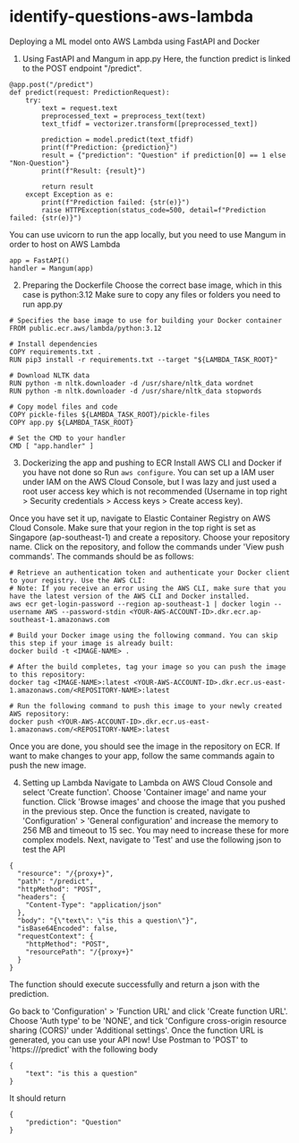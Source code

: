 # identify-questions-aws-lambda
Deploying a ML model onto AWS Lambda using FastAPI and Docker

1) Using FastAPI and Mangum in app.py
Here, the function predict is linked to the POST endpoint "/predict".

```
@app.post("/predict")
def predict(request: PredictionRequest):
    try:
        text = request.text
        preprocessed_text = preprocess_text(text)
        text_tfidf = vectorizer.transform([preprocessed_text])
        
        prediction = model.predict(text_tfidf)
        print(f"Prediction: {prediction}")
        result = {"prediction": "Question" if prediction[0] == 1 else "Non-Question"}
        print(f"Result: {result}")
        
        return result
    except Exception as e:
        print(f"Prediction failed: {str(e)}")
        raise HTTPException(status_code=500, detail=f"Prediction failed: {str(e)}")
```

You can use uvicorn to run the app locally, but you need to use Mangum in order to host on AWS Lambda

```
app = FastAPI()
handler = Mangum(app)
```


2) Preparing the Dockerfile
Choose the correct base image, which in this case is python:3.12
Make sure to copy any files or folders you need to run app.py

```
# Specifies the base image to use for building your Docker container
FROM public.ecr.aws/lambda/python:3.12

# Install dependencies
COPY requirements.txt .
RUN pip3 install -r requirements.txt --target "${LAMBDA_TASK_ROOT}"

# Download NLTK data
RUN python -m nltk.downloader -d /usr/share/nltk_data wordnet
RUN python -m nltk.downloader -d /usr/share/nltk_data stopwords

# Copy model files and code
COPY pickle-files ${LAMBDA_TASK_ROOT}/pickle-files
COPY app.py ${LAMBDA_TASK_ROOT}

# Set the CMD to your handler
CMD [ "app.handler" ]
```

3) Dockerizing the app and pushing to ECR
Install AWS CLI and Docker if you have not done so
Run ```aws configure```. You can set up a IAM user under IAM on the AWS Cloud Console, but I was lazy and just used a root user access key which is not recommended (Username in top right > Security credentials > Access keys > Create access key).

Once you have set it up, navigate to Elastic Container Registry on AWS Cloud Console. Make sure that your region in the top right is set as Singapore (ap-southeast-1) and create a repository. Choose your repository name. 
Click on the repository, and follow the commands under 'View push commands'. The commands should be as follows:
```
# Retrieve an authentication token and authenticate your Docker client to your registry. Use the AWS CLI:
# Note: If you receive an error using the AWS CLI, make sure that you have the latest version of the AWS CLI and Docker installed.
aws ecr get-login-password --region ap-southeast-1 | docker login --username AWS --password-stdin <YOUR-AWS-ACCOUNT-ID>.dkr.ecr.ap-southeast-1.amazonaws.com

# Build your Docker image using the following command. You can skip this step if your image is already built:
docker build -t <IMAGE-NAME> .

# After the build completes, tag your image so you can push the image to this repository:
docker tag <IMAGE-NAME>:latest <YOUR-AWS-ACCOUNT-ID>.dkr.ecr.us-east-1.amazonaws.com/<REPOSITORY-NAME>:latest

# Run the following command to push this image to your newly created AWS repository:
docker push <YOUR-AWS-ACCOUNT-ID>.dkr.ecr.us-east-1.amazonaws.com/<REPOSITORY-NAME>:latest
```
Once you are done, you should see the image in the repository on ECR. 
If want to make changes to your app, follow the same commands again to push the new image.

4) Setting up Lambda 
Navigate to Lambda on AWS Cloud Console and select 'Create function'. Choose 'Container image' and name your function. Click 'Browse images' and choose the image that you pushed in the previous step. 
Once the function is created, navigate to 'Configuration' > 'General configuration' and  increase the memory to 256 MB and timeout to 15 sec. You may need to increase these for more complex models.
Next, navigate to 'Test' and use the following json to test the API
```
{
  "resource": "/{proxy+}",
  "path": "/predict",
  "httpMethod": "POST",
  "headers": {
    "Content-Type": "application/json"
  },
  "body": "{\"text\": \"is this a question\"}",
  "isBase64Encoded": false,
  "requestContext": {
    "httpMethod": "POST",
    "resourcePath": "/{proxy+}"
  }
}
```
The function should execute successfully and return a json with the prediction.

Go back to 'Configuration' > 'Function URL' and click 'Create function URL'. Choose 'Auth type' to be 'NONE', and tick 'Configure cross-origin resource sharing (CORS)' under 'Additional settings'.
Once the function URL is generated, you can use your API now!
Use Postman to 'POST' to 'https://<YOUR-FUNCTION-URL>/predict' with the following body
```
{
    "text": "is this a question"
}
```
It should return
```
{
    "prediction": "Question"
}
```